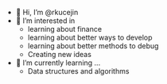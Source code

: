 - 👋 Hi, I’m @rkucejin
- 👀 I’m interested in
  - learning about finance
  - learning about better ways to develop
  - learning about better methods to debug
  - Creating new ideas
- 🌱 I’m currently learning ...
  - Data structures and algorithms  


<!---
rkucejin/rkucejin is a ✨ special ✨ repository because its `README.md` (this file) appears on your GitHub profile.
You can click the Preview link to take a look at your changes.
--->
